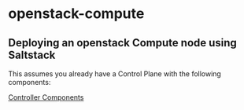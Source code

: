 # openstack-compute

## Deploying an openstack Compute node using Saltstack 
This assumes you already have a Control Plane with the following components:

[Controller Components](ControllerReqs.md)
